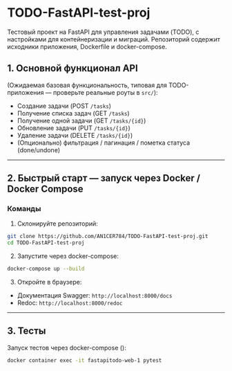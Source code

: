 # TODO-FastAPI-test-proj

Тестовый проект на FastAPI для управления задачами (TODO), с настройками для контейнеризации и миграций. Репозиторий содержит исходники приложения, Dockerfile и docker-compose.


## 1. Основной функционал API

(Ожидаемая базовая функциональность, типовая для TODO-приложения — проверьте реальные роуты в `src/`):

* Создание задачи (POST `/tasks`)
* Получение списка задач (GET `/tasks`)
* Получение одной задачи (GET `/tasks/{id}`)
* Обновление задачи (PUT `/tasks/{id}`)
* Удаление задачи (DELETE `/tasks/{id}`)
* (Опционально) фильтрация / пагинация / пометка статуса (done/undone)

---

## 2. Быстрый старт — запуск через Docker / Docker Compose

### Команды

1. Склонируйте репозиторий:

```bash
git clone https://github.com/AN1CER784/TODO-FastAPI-test-proj.git
cd TODO-FastAPI-test-proj
```

2. Запустите через docker-compose:

```bash
docker-compose up --build
```

3. Откройте в браузере:

* Документация Swagger: `http://localhost:8000/docs`
* Redoc: `http://localhost:8000/redoc`

---

## 3. Тесты

Запуск тестов через docker-compose ():

```bash
docker container exec -it fastapitodo-web-1 pytest
```


